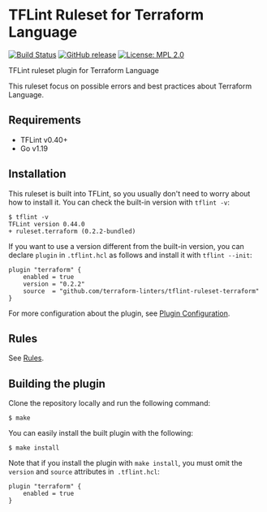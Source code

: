 # TFLint Ruleset for Terraform Language
[![Build Status](https://github.com/terraform-linters/tflint-ruleset-terraform/workflows/build/badge.svg?branch=main)](https://github.com/terraform-linters/tflint-ruleset-terraform/actions)
[![GitHub release](https://img.shields.io/github/release/terraform-linters/tflint-ruleset-terraform.svg)](https://github.com/terraform-linters/tflint-ruleset-terraform/releases/latest)
[![License: MPL 2.0](https://img.shields.io/badge/License-MPL%202.0-blue.svg)](LICENSE)

TFLint ruleset plugin for Terraform Language

This ruleset focus on possible errors and best practices about Terraform Language.

## Requirements

- TFLint v0.40+
- Go v1.19

## Installation

This ruleset is built into TFLint, so you usually don't need to worry about how to install it. You can check the built-in version with `tflint -v`:

```
$ tflint -v
TFLint version 0.44.0
+ ruleset.terraform (0.2.2-bundled)
```

If you want to use a version different from the built-in version, you can declare `plugin` in `.tflint.hcl` as follows and install it with `tflint --init`:

```hcl
plugin "terraform" {
    enabled = true
    version = "0.2.2"
    source  = "github.com/terraform-linters/tflint-ruleset-terraform"
}
```

For more configuration about the plugin, see [Plugin Configuration](docs/configuration.md).

## Rules

See [Rules](docs/rules/README.md).

## Building the plugin

Clone the repository locally and run the following command:

```
$ make
```

You can easily install the built plugin with the following:

```
$ make install
```

Note that if you install the plugin with `make install`, you must omit the `version` and `source` attributes in` .tflint.hcl`:

```hcl
plugin "terraform" {
    enabled = true
}
```

